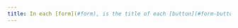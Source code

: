 ```yaml
---
title: In each [form](#form), is the title of each [button](#form-button) relevant (except in particular cases)?
---
```

